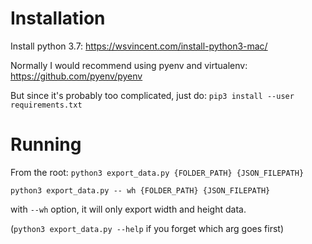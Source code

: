 # Installation

Install python 3.7: https://wsvincent.com/install-python3-mac/

Normally I would recommend using pyenv and virtualenv: https://github.com/pyenv/pyenv

But since it's probably too complicated, just do:
`pip3 install --user requirements.txt`

# Running

From the root:
`python3 export_data.py {FOLDER_PATH} {JSON_FILEPATH}`

`python3 export_data.py -- wh {FOLDER_PATH} {JSON_FILEPATH}`

with `--wh` option, it will only export width and height data.

(`python3 export_data.py --help` if you forget which arg goes first)

